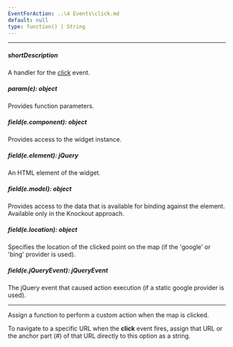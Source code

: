 ```yaml
---
EventForAction: ..\4 Events\click.md
default: null
type: function() | String
---
```

---
##### shortDescription
A handler for the [click](/api-reference/10%20UI%20Widgets/dxMap/4%20Events/click.md '/Documentation/ApiReference/UI_Widgets/dxMap/Events/#click') event.

##### param(e): object
Provides function parameters.

##### field(e.component): object
Provides access to the widget instance.

##### field(e.element): jQuery
An HTML element of the widget.

##### field(e.model): object
Provides access to the data that is available for binding against the element. Available only in the Knockout approach.

##### field(e.location): object
Specifies the location of the clicked point on the map (if the 'google' or 'bing' provider is used).

##### field(e.jQueryEvent): jQueryEvent
The jQuery event that caused action execution (if a static google provider is used).

---
Assign a function to perform a custom action when the map is clicked.

To navigate to a specific URL when the **click** event fires, assign that URL or the anchor part (#) of that URL directly to this option as a string.